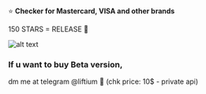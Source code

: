 ⭐ **Checker for Mastercard, VISA and other brands** 

150 STARS = RELEASE 💸




![alt text](https://i.imgur.com/Y7qmBeL.gif)



### If u want to buy Beta version,

dm me at telegram @liftium 📨 (chk price: 10$ - private api)




